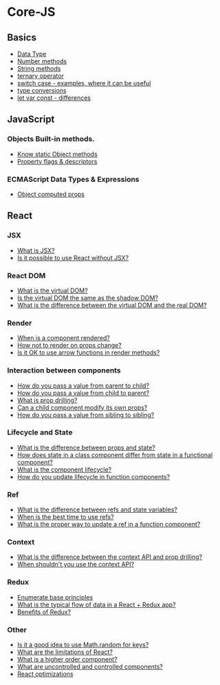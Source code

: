 # Core-JS

## Basics
- [Data Type](https://github.com/Timothy7310/Core-JS/blob/main/main/Data-Type.md)
- [Number methods](https://github.com/Timothy7310/Core-JS/blob/main/main/Number-Methods.md)
- [String methods](https://github.com/Timothy7310/Core-JS/blob/main/main/String-Methods.md)
- [ternary operator](https://github.com/Timothy7310/Core-JS/blob/main/main/Ternary-Operator.md)
- [switch case - examples, where it can be useful](https://github.com/Timothy7310/Core-JS/blob/main/main/Switch.md)
- [type conversions](https://github.com/Timothy7310/Core-JS/blob/main/main/Type-Conversions.md)
- [let var const - differences](https://github.com/Timothy7310/Core-JS/blob/main/main/Let-Var-Const-Differences.md)

## JavaScript
### Objects Built-in methods.

- [Know static Object methods](https://github.com/Timothy7310/Core-JS/blob/main/main/Static-Object-methods.md)
- [Property flags & descriptors](https://github.com/Timothy7310/Core-JS/blob/main/main/Descriptors.md)

### ECMAScript Data Types & Expressions

- [Object computed props](https://github.com/Timothy7310/Core-JS/blob/main/main/Object-computed-props.md)

## React
### JSX
- [What is JSX?](https://github.com/Timothy7310/Core-JS/blob/main/main/react/JSX.md#what-is-it)
- [Is it possible to use React without JSX?](https://github.com/Timothy7310/Core-JS/blob/main/main/react/JSX.md#is-it-possible-to-use-react-without-jsx)


### React DOM
- [What is the virtual DOM?](https://github.com/Timothy7310/Core-JS/blob/main/main/react/Virtual-DOM.md#what-is-it)
- [Is the virtual DOM the same as the shadow DOM?](https://github.com/Timothy7310/Core-JS/blob/main/main/react/Virtual-DOM.md#is-the-virtual-dom-the-same-as-the-shadow-dom)
- [What is the difference between the virtual DOM and the real DOM?](https://github.com/Timothy7310/Core-JS/blob/main/main/react/Virtual-DOM.md#what-is-the-difference-between-the-virtual-dom-and-the-real-dom)

### Render
- [When is a component rendered?](https://github.com/Timothy7310/Core-JS/blob/main/main/react/Render.md#when-is-a-component-rendered)
- [How not to render on props change?](https://github.com/Timothy7310/Core-JS/blob/main/main/react/Render.md#how-not-to-render-on-props-change)
- [Is it OK to use arrow functions in render methods?](https://github.com/Timothy7310/Core-JS/blob/main/main/react/Render.md#is-it-ok-to-use-arrow-functions-in-render-methods)

### Interaction between components
- [How do you pass a value from parent to child?](https://github.com/Timothy7310/Core-JS/blob/main/main/react/Interaction-components.md#how-do-you-pass-a-value-from-parent-to-child)
- [How do you pass a value from child to parent?](https://github.com/Timothy7310/Core-JS/blob/main/main/react/Interaction-components.md#how-do-you-pass-a-value-from-child-to-parent)
- [What is prop drilling?](https://github.com/Timothy7310/Core-JS/blob/main/main/react/Interaction-components.md#what-is-prop-drilling)
- [Can a child component modify its own props?](https://github.com/Timothy7310/Core-JS/blob/main/main/react/Interaction-components.md#can-a-child-component-modify-its-own-props)
- [How do you pass a value from sibling to sibling?](https://github.com/Timothy7310/Core-JS/blob/main/main/react/Interaction-components.md#how-do-you-pass-a-value-from-sibling-to-sibling)

### Lifecycle and State
- [What is the difference between props and state?](https://github.com/Timothy7310/Core-JS/blob/main/main/react/Lifecycle-%26-State.md#what-is-the-difference-between-props-and-state)
- [How does state in a class component differ from state in a functional component?](https://github.com/Timothy7310/Core-JS/blob/main/main/react/Lifecycle-%26-State.md#how-does-state-in-a-class-component-differ-from-state-in-a-functional-component)
- [What is the component lifecycle?](https://github.com/Timothy7310/Core-JS/blob/main/main/react/Lifecycle-%26-State.md#what-is-the-component-lifecycle)
- [How do you update lifecycle in function components?](https://github.com/Timothy7310/Core-JS/blob/main/main/react/Lifecycle-%26-State.md#how-do-you-update-lifecycle-in-function-components)

### Ref
- [What is the difference between refs and state variables?](https://github.com/Timothy7310/Core-JS/blob/main/main/react/Ref.md#what-is-the-difference-between-refs-and-state-variables)
- [When is the best time to use refs?](https://github.com/Timothy7310/Core-JS/blob/main/main/react/Ref.md#when-is-the-best-time-to-use-refs)
- [What is the proper way to update a ref in a function component?](https://github.com/Timothy7310/Core-JS/blob/main/main/react/Ref.md#what-is-the-proper-way-to-update-a-ref-in-a-function-component)

### Context
- [What is the difference between the context API and prop drilling?]()
- [When shouldn't you use the context API?]()

### Redux
- [Enumerate base principles]()
- [What is the typical flow of data in a React + Redux app?]()
- [Benefits of Redux?]()

### Other
- [Is it a good idea to use Math.random for keys?]()
- [What are the limitations of React?]()
- [What is a higher order component?]()
- [What are uncontrolled and controlled components?]()
- [React optimizations]()
